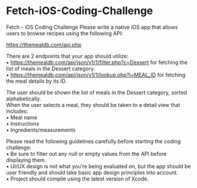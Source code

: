 # Fetch-iOS-Coding-Challenge
Fetch - iOS Coding Challenge
Please write a native iOS app that allows users to browse recipes using the following API:<br>

https://themealdb.com/api.php<br>

There are 2 endpoints that your app should utilize:<br>
• https://themealdb.com/api/json/v1/1/filter.php?c=Dessert for fetching the list of meals in the Dessert category.<br>
• https://themealdb.com/api/json/v1/1/lookup.php?i=MEAL_ID for fetching the meal details by its ID.

The user should be shown the list of meals in the Dessert category, sorted alphabetically.<br>
When the user selects a meal, they should be taken to a detail view that includes:<br>
  • Meal name<br>
  • Instructions<br>
  • Ingredients/measurements<br>
  
Please read the following guidelines carefully before starting the coding challenge:<br>
  • Be sure to filter out any null or empty values from the API before displaying them.<br>
  • UI/UX design is not what you’re being evaluated on, but the app should be user friendly and should take basic app design principles into account.<br>
  • Project should compile using the latest version of Xcode.<br>
